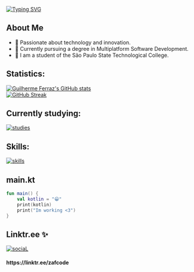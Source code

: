 [![Typing SVG](https://readme-typing-svg.demolab.com?font=Montserrat&weight=700&size=60&duration=4000&pause=1000&color=844EFD&background=574D0D00&repeat=false&random=false&width=600&height=100&lines=Software+Engineer)](https://github.com/gui-zaf)
## About Me

- 🚀 Passionate about technology and innovation.
- 📕 Currently pursuing a degree in Multiplatform Software Development.
- 🏫 I am a student of the São Paulo State Technological College.

## Statistics:

[![Guilherme Ferraz's GitHub stats](https://github-readme-stats-sigma-five.vercel.app/api?username=gui-zaf&count_private=true&hide=contribs&hide_title=true&layout=compact&show_icons=true&theme=dark&icon_color=58a6ff&hide_border=true&border_radius=16)](https://github.com/gui-zaf) <br>
[![GitHub Streak](https://streak-stats.demolab.com?user=gui-zaf&theme=dark&hide_border=true&exclude_days=Sun%2CSat)](https://github.com/gui-zaf)

## Currently studying:

[![studies](https://skillicons.dev/icons?i=js,nodejs,kotlin,swift,git,mysql&perline=3)](https://github.com/gui-zaf)

## Skills:

[![skills](https://skillicons.dev/icons?i=html,css,js,kotlin,java,c,python,github,git,postman,docker,ps&perline=4)](https://github.com/gui-zaf)

## main.kt

```kotlin
fun main() {
    val kotlin = "😁"
    print(kotlin)
    print("Im working <3")
}
```
## Linktr.ee ✨
[![sociaL](https://skillicons.dev/icons?i=linkedin,github,instagram)](https://linktr.ee/zafcode)
<h4>
    https://linktr.ee/zafcode
</h4>

